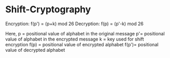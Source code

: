 # Shift-Cryptography

Encryption: f(p') = (p+k) mod 26 
Decryption: f(p) = (p'-k) mod 26

Here, p = positional value of alphabet in the original message 
      p'= positional value of alphabet in the encrypted message 
      k = key used for shift encryption 
      f(p) = positional value of encrypted alphabet 
      f(p')= positional value of decrypted alphabet
